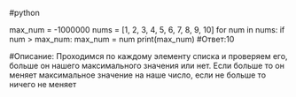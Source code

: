 #python

max_num = -1000000
nums = [1, 2, 3, 4, 5, 6, 7, 8, 9, 10]
for num in nums:
    if num > max_num:
	max_num = num
print(max_num)   	#Ответ:10

#Описание: Проходимся по каждому элементу списка и проверяем его, больше он нашего максимального значения или нет. Если больше то он меняет максимальное значение на наше число, если не больше то ничего не меняет